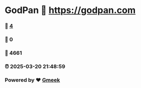 # GodPan :link: https://godpan.com 
### :page_facing_up: [4](https://godpan.com/tag.html) 
### :speech_balloon: 0 
### :hibiscus: 4661 
### :alarm_clock: 2025-03-20 21:48:59 
### Powered by :heart: [Gmeek](https://github.com/Meekdai/Gmeek)
